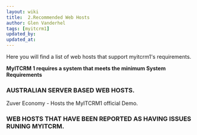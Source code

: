 ```yaml
---
layout: wiki
title:  2.Recommended Web Hosts
author: Glen Vanderhel
tags: [myitcrm1]
updated_by:
updated_at:
---
```



Here you will find a list of web hosts that support myitcrm1's requirements.

__MyITCRM 1 requires a system that meets the minimum System Requirements__

### AUSTRALIAN SERVER BASED WEB HOSTS.

Zuver Economy  - Hosts the MyITCRM1 official Demo.
 

### WEB HOSTS THAT HAVE BEEN REPORTED AS HAVING ISSUES RUNING MYITCRM.
